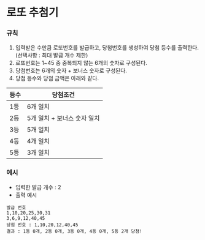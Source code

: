 # 로또 추첨기

### 규칙

1. 입력받은 수만큼 로또번호를 발급하고, 당첨번호를 생성하여 당첨 등수를 출력한다. (선택사항 : 최대 발급 개수 제한)
2. 로또번호는 1~45 중 중복되지 않는 6개의 숫자로 구성된다.
3. 당첨번호는 6개의 숫자 + 보너스 숫자로 구성된다.
4. 당첨 등수와 당첨 금액은 아래와 같다.

| 등수 | 당첨조건 |
|---|---|
| 1등 | 6개 일치 |
| 2등 | 5개 일치 + 보너스 숫자 일치 |
| 3등 | 5개 일치 |
| 4등 | 4개 일치 |
| 5등 | 3개 일치 |

### 예시

- 입력한 발급 개수 : 2
- 출력 예시

```
발급 번호
1,10,20,25,30,31
3,6,9,12,40,45
당첨 번호 : 1,10,20,12,40,45
결과 : 1등 0개, 2등 0개, 3등 0개, 4등 0개, 5등 2개 당첨!
```
